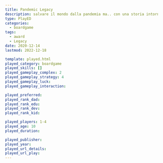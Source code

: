 ```yaml
---
title: Pandemic Legacy
description: salvare il mondo dalla pandemia ma.. con una storia intorno
type: PlayED
categories:
  - boardgame
tags:
  - award
  - Legacy
date: 2020-12-14
lastmod: 2022-12-18

template: played.html
played_category: boardgame
played_skills: []
played_gameplay_complex: 2
played_gameplay_strategy: 4
played_gameplay_luck:
played_gameplay_interaction: 

played_preferred: 
played_rank_dad: 
played_rank_edu: 
played_rank_dev: 
played_rank_kid: 

played_players: 1-4
played_age: 10
played_duration: 

played_publisher: 
played_year: 
played_url_details: 
played_url_play: 
---
```

